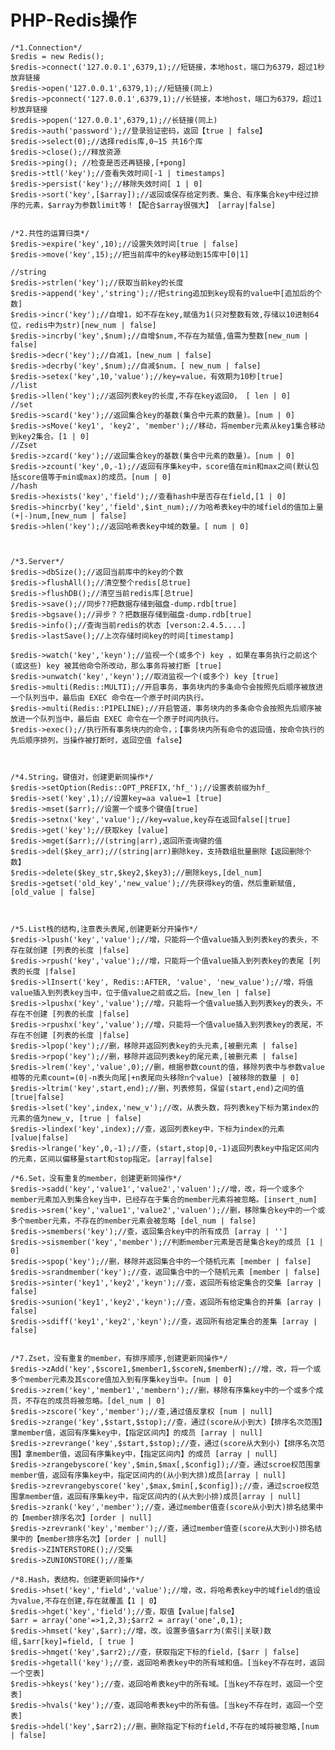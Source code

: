 # PHP-Redis操作
    /*1.Connection*/
    $redis = new Redis();
    $redis->connect('127.0.0.1',6379,1);//短链接，本地host，端口为6379，超过1秒放弃链接
    $redis->open('127.0.0.1',6379,1);//短链接(同上)
    $redis->pconnect('127.0.0.1',6379,1);//长链接，本地host，端口为6379，超过1秒放弃链接
    $redis->popen('127.0.0.1',6379,1);//长链接(同上)
    $redis->auth('password');//登录验证密码，返回【true | false】
    $redis->select(0);//选择redis库,0~15 共16个库
    $redis->close();//释放资源
    $redis->ping(); //检查是否还再链接,[+pong]
    $redis->ttl('key');//查看失效时间[-1 | timestamps]
    $redis->persist('key');//移除失效时间[ 1 | 0]
    $redis->sort('key',[$array]);//返回或保存给定列表、集合、有序集合key中经过排序的元素，$array为参数limit等！【配合$array很强大】 [array|false]


    /*2.共性的运算归类*/
    $redis->expire('key',10);//设置失效时间[true | false]
    $redis->move('key',15);//把当前库中的key移动到15库中[0|1]

    //string
    $redis->strlen('key');//获取当前key的长度
    $redis->append('key','string');//把string追加到key现有的value中[追加后的个数]
    $redis->incr('key');//自增1，如不存在key,赋值为1(只对整数有效,存储以10进制64位，redis中为str)[new_num | false]
    $redis->incrby('key',$num);//自增$num,不存在为赋值,值需为整数[new_num | false]
    $redis->decr('key');//自减1，[new_num | false]
    $redis->decrby('key',$num);//自减$num，[ new_num | false]
    $redis->setex('key',10,'value');//key=value，有效期为10秒[true]
    //list
    $redis->llen('key');//返回列表key的长度,不存在key返回0， [ len | 0]
    //set
    $redis->scard('key');//返回集合key的基数(集合中元素的数量)。[num | 0]
    $redis->sMove('key1', 'key2', 'member');//移动，将member元素从key1集合移动到key2集合。[1 | 0]
    //Zset
    $redis->zcard('key');//返回集合key的基数(集合中元素的数量)。[num | 0]
    $redis->zcount('key',0,-1);//返回有序集key中，score值在min和max之间(默认包括score值等于min或max)的成员。[num | 0]
    //hash
    $redis->hexists('key','field');//查看hash中是否存在field,[1 | 0]
    $redis->hincrby('key','field',$int_num);//为哈希表key中的域field的值加上量(+|-)num,[new_num | false]
    $redis->hlen('key');//返回哈希表key中域的数量。[ num | 0]



    /*3.Server*/
    $redis->dbSize();//返回当前库中的key的个数
    $redis->flushAll();//清空整个redis[总true]
    $redis->flushDB();//清空当前redis库[总true]
    $redis->save();//同步??把数据存储到磁盘-dump.rdb[true]
    $redis->bgsave();//异步？？把数据存储到磁盘-dump.rdb[true]
    $redis->info();//查询当前redis的状态 [verson:2.4.5....]
    $redis->lastSave();//上次存储时间key的时间[timestamp]

    $redis->watch('key','keyn');//监视一个(或多个) key ，如果在事务执行之前这个(或这些) key 被其他命令所改动，那么事务将被打断 [true]
    $redis->unwatch('key','keyn');//取消监视一个(或多个) key [true]
    $redis->multi(Redis::MULTI);//开启事务，事务块内的多条命令会按照先后顺序被放进一个队列当中，最后由 EXEC 命令在一个原子时间内执行。
    $redis->multi(Redis::PIPELINE);//开启管道，事务块内的多条命令会按照先后顺序被放进一个队列当中，最后由 EXEC 命令在一个原子时间内执行。
    $redis->exec();//执行所有事务块内的命令，；【事务块内所有命令的返回值，按命令执行的先后顺序排列，当操作被打断时，返回空值 false】



    /*4.String，键值对，创建更新同操作*/
    $redis->setOption(Redis::OPT_PREFIX,'hf_');//设置表前缀为hf_
    $redis->set('key',1);//设置key=aa value=1 [true]
    $redis->mset($arr);//设置一个或多个键值[true]
    $redis->setnx('key','value');//key=value,key存在返回false[|true]
    $redis->get('key');//获取key [value]
    $redis->mget($arr);//(string|arr),返回所查询键的值
    $redis->del($key_arr);//(string|arr)删除key，支持数组批量删除【返回删除个数】
    $redis->delete($key_str,$key2,$key3);//删除keys,[del_num]
    $redis->getset('old_key','new_value');//先获得key的值，然后重新赋值,[old_value | false]



    /*5.List栈的结构,注意表头表尾,创建更新分开操作*/
    $redis->lpush('key','value');//增，只能将一个值value插入到列表key的表头，不存在就创建 [列表的长度 |false]
    $redis->rpush('key','value');//增，只能将一个值value插入到列表key的表尾 [列表的长度 |false]
    $redis->lInsert('key', Redis::AFTER, 'value', 'new_value');//增，将值value插入到列表key当中，位于值value之前或之后。[new_len | false]
    $redis->lpushx('key','value');//增，只能将一个值value插入到列表key的表头，不存在不创建 [列表的长度 |false]
    $redis->rpushx('key','value');//增，只能将一个值value插入到列表key的表尾，不存在不创建 [列表的长度 |false]
    $redis->lpop('key');//删，移除并返回列表key的头元素,[被删元素 | false]
    $redis->rpop('key');//删，移除并返回列表key的尾元素,[被删元素 | false]
    $redis->lrem('key','value',0);//删，根据参数count的值，移除列表中与参数value相等的元素count=(0|-n表头向尾|+n表尾向头移除n个value) [被移除的数量 | 0]
    $redis->ltrim('key',start,end);//删，列表修剪，保留(start,end)之间的值 [true|false]
    $redis->lset('key',index,'new_v');//改，从表头数，将列表key下标为第index的元素的值为new_v, [true | false]
    $redis->lindex('key',index);//查，返回列表key中，下标为index的元素[value|false]
    $redis->lrange('key',0,-1);//查，(start,stop|0,-1)返回列表key中指定区间内的元素，区间以偏移量start和stop指定。[array|false]

    /*6.Set，没有重复的member，创建更新同操作*/
    $redis->sadd('key','value1','value2','valuen');//增，改，将一个或多个member元素加入到集合key当中，已经存在于集合的member元素将被忽略。[insert_num]
    $redis->srem('key','value1','value2','valuen');//删，移除集合key中的一个或多个member元素，不存在的member元素会被忽略 [del_num | false]
    $redis->smembers('key');//查，返回集合key中的所有成员 [array | '']
    $redis->sismember('key','member');//判断member元素是否是集合key的成员 [1 | 0]
    $redis->spop('key');//删，移除并返回集合中的一个随机元素 [member | false]
    $redis->srandmember('key');//查，返回集合中的一个随机元素 [member | false]
    $redis->sinter('key1','key2','keyn');//查，返回所有给定集合的交集 [array | false]
    $redis->sunion('key1','key2','keyn');//查，返回所有给定集合的并集 [array | false]
    $redis->sdiff('key1','key2','keyn');//查，返回所有给定集合的差集 [array | false]


    /*7.Zset，没有重复的member，有排序顺序,创建更新同操作*/
    $redis->zAdd('key',$score1,$member1,$scoreN,$memberN);//增，改，将一个或多个member元素及其score值加入到有序集key当中。[num | 0]
    $redis->zrem('key','member1','membern');//删，移除有序集key中的一个或多个成员，不存在的成员将被忽略。[del_num | 0]
    $redis->zscore('key','member');//查,通过值反拿权 [num | null]
    $redis->zrange('key',$start,$stop);//查，通过(score从小到大)【排序名次范围】拿member值，返回有序集key中，【指定区间内】的成员 [array | null]
    $redis->zrevrange('key',$start,$stop);//查，通过(score从大到小)【排序名次范围】拿member值，返回有序集key中，【指定区间内】的成员 [array | null]
    $redis->zrangebyscore('key',$min,$max[,$config]);//查，通过scroe权范围拿member值，返回有序集key中，指定区间内的(从小到大排)成员[array | null]
    $redis->zrevrangebyscore('key',$max,$min[,$config]);//查，通过scroe权范围拿member值，返回有序集key中，指定区间内的(从大到小排)成员[array | null]
    $redis->zrank('key','member');//查，通过member值查(score从小到大)排名结果中的【member排序名次】[order | null]
    $redis->zrevrank('key','member');//查，通过member值查(score从大到小)排名结果中的【member排序名次】[order | null]
    $redis->ZINTERSTORE();//交集
    $redis->ZUNIONSTORE();//差集

    /*8.Hash，表结构，创建更新同操作*/
    $redis->hset('key','field','value');//增，改，将哈希表key中的域field的值设为value,不存在创建,存在就覆盖【1 | 0】
    $redis->hget('key','field');//查，取值【value|false】
    $arr = array('one'=>1,2,3);$arr2 = array('one',0,1);
    $redis->hmset('key',$arr);//增，改，设置多值$arr为(索引|关联)数组,$arr[key]=field, [ true ]
    $redis->hmget('key',$arr2);//查，获取指定下标的field，[$arr | false]
    $redis->hgetall('key');//查，返回哈希表key中的所有域和值。[当key不存在时，返回一个空表]
    $redis->hkeys('key');//查，返回哈希表key中的所有域。[当key不存在时，返回一个空表]
    $redis->hvals('key');//查，返回哈希表key中的所有值。[当key不存在时，返回一个空表]
    $redis->hdel('key',$arr2);//删，删除指定下标的field,不存在的域将被忽略,[num | false]